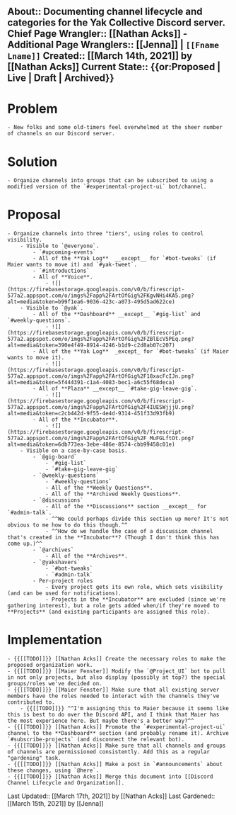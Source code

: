 About:: __Documenting channel lifecycle and categories for the Yak Collective Discord server.__
Chief Page Wrangler:: [[Nathan Acks]]
    - Additional Page Wranglers:: [[Jenna]] | `[[Fname Lname]]`
Created:: [[March 14th, 2021]] by [[Nathan Acks]]
Current State:: {{or:Proposed | Live | Draft | Archived}}
---
# Problem
    - New folks and some old-timers feel overwhelmed at the sheer number of channels on our Discord server.
# Solution
    - Organize channels into groups that can be subscribed to using a modified version of the `#experimental-project-ui` bot/channel.
# Proposal
    - Organize channels into three "tiers", using roles to control visibility.
        - Visible to `@everyone`.
            - `#upcoming-events`
            - All of the **Yak Log**  __except__ for `#bot-tweaks` (if Maier wants to move it) and `#yak-tweet`.
            - `#introductions`
            - All of **Voice**.
                - ![](https://firebasestorage.googleapis.com/v0/b/firescript-577a2.appspot.com/o/imgs%2Fapp%2FArtOfGig%2FKgvNHi4KA5.png?alt=media&token=b99f1ea6-9036-423c-a073-495d5ad622ce)
        - Visible to `@yak`.
            - All of the **Dashboard** __except__ `#gig-list` and `#weekly-questions`.
                - ![](https://firebasestorage.googleapis.com/v0/b/firescript-577a2.appspot.com/o/imgs%2Fapp%2FArtOfGig%2FZBlEcV5PEq.png?alt=media&token=390e4f49-8914-4246-b1d9-c2d8ab07c207)
            - All of the **Yak Log**  _except_ for `#bot-tweaks` (if Maier wants to move it).
                - ![](https://firebasestorage.googleapis.com/v0/b/firescript-577a2.appspot.com/o/imgs%2Fapp%2FArtOfGig%2F18xacFcIJn.png?alt=media&token=5f444391-c1a4-4083-bec1-a6c55f68deca)
            - All of **Plaza** __except__ `#take-gig-leave-gig`.
                - ![](https://firebasestorage.googleapis.com/v0/b/firescript-577a2.appspot.com/o/imgs%2Fapp%2FArtOfGig%2F4IUESWjjjU.png?alt=media&token=c2cb442d-9f55-4e4d-9314-451f33d93fb9)
            - All of the **Incubator**.
                - ![](https://firebasestorage.googleapis.com/v0/b/firescript-577a2.appspot.com/o/imgs%2Fapp%2FArtOfGig%2F_MuFGLftOt.png?alt=media&token=6db773ea-3ebe-486e-8574-cbb99458c01e)
        - Visible on a case-by-case basis.
            - `@gig-board`
                - `#gig-list`
                - `#take-gig-leave-gig`
            - `@weekly-questions`
                - `#weekly-questions`
                - All of the **Weekly Questions**.
                - All of the **Archived Weekly Questions**.
            - `@discussions`
                - All of the **Discussions** section __except__ for `#admin-talk`.
                - ^^We could perhaps divide this section up more? It's not obvious to me how to do this though.^^
                - ^^How do we handle the case of a discussion channel that's created in the **Incubator**? (Though I don't think this has come up.)^^
            - `@archives`
                - All of the **Archives**.
            - `@yakshavers`
                - `#bot-tweaks`
                - `#admin-talk`
            - Per-project roles
                - Every project gets its own role, which sets visibility (and can be used for notifications).
                - Projects in the **Incubator** are excluded (since we're gathering interest), but a role gets added when/if they're moved to **Projects** (and existing participants are assigned this role).
# Implementation
    - {{[[TODO]]}} [[Nathan Acks]] Create the necessary roles to make the proposed organization work.
    - {{[[TODO]]}} [[Maier Fenster]] Modify the `@Project_UI` bot to pull in not only projects, but also display (possibly at top?) the special groups/roles we've decided on.
    - {{[[TODO]]}} [[Maier Fenster]] Make sure that all existing server members have the roles needed to interact with the channels they've contributed to.
        - {{[[TODO]]}} ^^I'm assigning this to Maier because it seems like this is best to do over the Discord API, and I think that Maier has the most experience here. But maybe there's a better way?^^
    - {{[[TODO]]}} [[Nathan Acks]] Promote the `#experimental-project-ui` channel to the **Dashboard** section (and probably rename it). Archive `#subscribe-projects` (and disconnect the relevant bot).
    - {{[[TODO]]}} [[Nathan Acks]] Make sure that all channels and groups of channels are permissioned consistently. Add this as a regular "gardening" task.
    - {{[[TODO]]}} [[Nathan Acks]] Make a post in `#announcements` about these changes, using `@here`.
    - {{[[TODO]]}} [[Nathan Acks]] Merge this document into [[Discord Channel Lifecycle and Organization]].

Last Updated:: [[March 17th, 2021]] by [[Nathan Acks]]
Last Gardened:: [[March 15th, 2021]] by [[Jenna]]

